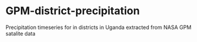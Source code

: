# GPM-district-precipitation
Precipitation timeseries for in districts in Uganda extracted from NASA GPM satalite data
